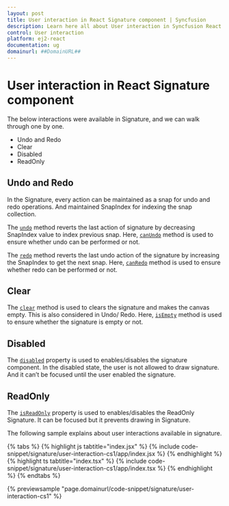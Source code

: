 ```yaml
---
layout: post
title: User interaction in React Signature component | Syncfusion
description: Learn here all about User interaction in Syncfusion React Signature component of Syncfusion Essential JS 2 and more.
control: User interaction 
platform: ej2-react
documentation: ug
domainurl: ##DomainURL##
---
```


# User interaction in React Signature component

The below interactions were available in Signature, and we can walk through one by one.

* Undo and Redo
* Clear
* Disabled
* ReadOnly

## Undo and Redo

In the Signature, every action can be maintained as a snap for undo and redo operations. And maintained SnapIndex for indexing the snap collection.

The [`undo`](https://ej2.syncfusion.com/react/documentation/api/signature/#undo) method reverts the last action of signature by decreasing SnapIndex value to  index previous snap. Here, [`canUndo`](https://ej2.syncfusion.com/react/documentation/api/signature/#canundo) method is used to ensure whether undo can be performed or not.

The [`redo`](https://ej2.syncfusion.com/react/documentation/api/signature/#redo) method reverts the last undo action of the signature by increasing the SnapIndex to  get the next snap. Here, [`canRedo`](https://ej2.syncfusion.com/react/documentation/api/signature/#canredo) method is used to ensure whether redo can be performed or not.

## Clear

The [`clear`](https://ej2.syncfusion.com/react/documentation/api/signature/#clear) method is used to clears the signature and makes the canvas empty. This is also considered in Undo/ Redo. Here, [`isEmpty`](https://ej2.syncfusion.com/react/documentation/api/signature/#isempty) method is used to ensure whether the signature is empty or not.

## Disabled

The [`disabled`](https://ej2.syncfusion.com/react/documentation/api/signature/#disabled) property is used to enables/disables the signature component. In the disabled state, the user is not allowed to draw signature. And it can’t be focused until the user enabled the signature.

## ReadOnly

The [`isReadOnly`](https://ej2.syncfusion.com/react/documentation/api/signature/#isreadonly) property is used to enables/disables the ReadOnly Signature. It can be focused but it prevents drawing in Signature.

The following sample explains about user interactions available in signature.

{% tabs %}
{% highlight js tabtitle="index.jsx" %}
{% include code-snippet/signature/user-interaction-cs1/app/index.jsx %}
{% endhighlight %}
{% highlight ts tabtitle="index.tsx" %}
{% include code-snippet/signature/user-interaction-cs1/app/index.tsx %}
{% endhighlight %}
{% endtabs %}

 {% previewsample "page.domainurl/code-snippet/signature/user-interaction-cs1" %}